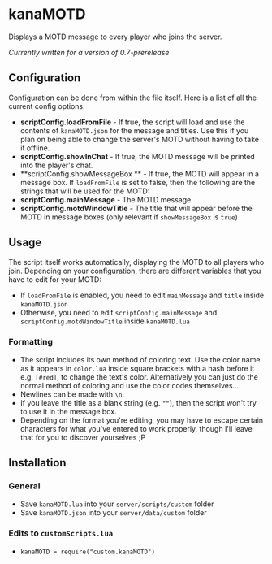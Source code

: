 # kanaMOTD
Displays a MOTD message to every player who joins the server.

*Currently written for a version of 0.7-prerelease*

## Configuration
Configuration can be done from within the file itself. Here is a list of all the current config options:
- **scriptConfig.loadFromFile** - If true, the script will load and use the contents of `kanaMOTD.json` for the message and titles. Use this if you plan on being able to change the server's MOTD without having to take it offline.
- **scriptConfig.showInChat** - If true, the MOTD message will be printed into the player's chat.
- **scriptConfig.showMessageBox ** - If true, the MOTD will appear in a message box.
If `loadFromFile` is set to false, then the following are the strings that will be used for the MOTD:
- **scriptConfig.mainMessage** - The MOTD message
- **scriptConfig.motdWindowTitle** - The title that will appear before the MOTD in message boxes (only relevant if `showMessageBox` is `true`)

## Usage
The script itself works automatically, displaying the MOTD to all players who join. Depending on your configuration, there are different variables that you have to edit for your MOTD:
- If `loadFromFile` is enabled, you need to edit `mainMessage` and `title` inside `kanaMOTD.json`
- Otherwise, you need to edit `scriptConfig.mainMessage` and `scriptConfig.motdWindowTitle` inside `kanaMOTD.lua`
### Formatting
- The script includes its own method of coloring text. Use the color name as it appears in `color.lua` inside square brackets with a hash before it e.g. `[#red]`, to change the text's color. Alternatively you can just do the normal method of coloring and use the color codes themselves...
- Newlines can be made with `\n`.
- If you leave the title as a blank string (e.g. `""`), then the script won't try to use it in the message box.
- Depending on the format you're editing, you may have to escape certain characters for what you've entered to work properly, though I'll leave that for you to discover yourselves ;P

## Installation
### General
- Save `kanaMOTD.lua` into your `server/scripts/custom` folder
- Save `kanaMOTD.json` into your `server/data/custom` folder
### Edits to `customScripts.lua`
- `kanaMOTD = require("custom.kanaMOTD")`
